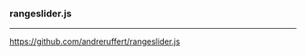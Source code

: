 ### rangeslider.js
---
https://github.com/andreruffert/rangeslider.js


```
```

```
```

```
```




